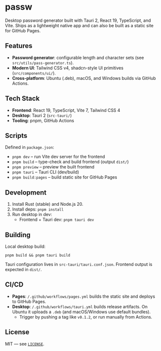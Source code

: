 # passw

Desktop password generator built with Tauri 2, React 19, TypeScript, and Vite. Ships as a lightweight native app and can also be built as a static site for GitHub Pages.

## Features
- __Password generator__: configurable length and character sets (see `src/utils/pass-generator.ts`).
- __Modern UI__: Tailwind CSS v4, shadcn-style UI primitives (`src/components/ui/`).
- __Cross‑platform__: Ubuntu (.deb), macOS, and Windows builds via GitHub Actions.

## Tech Stack
- __Frontend__: React 19, TypeScript, Vite 7, Tailwind CSS 4
- __Desktop__: Tauri 2 (`src-tauri/`)
- __Tooling__: pnpm, GitHub Actions

## Scripts
Defined in `package.json`:
- `pnpm dev` – run Vite dev server for the frontend
- `pnpm build` – type-check and build frontend (output `dist/`)
- `pnpm preview` – preview the built frontend
- `pnpm tauri` – Tauri CLI (dev/build)
- `pnpm build:pages` – build static site for GitHub Pages

## Development
1. Install Rust (stable) and Node.js 20.
2. Install deps: `pnpm install`
3. Run desktop in dev:
   - Frontend + Tauri dev: `pnpm tauri dev`

## Building
Local desktop build:
```
pnpm build && pnpm tauri build
```
Tauri configuration lives in `src-tauri/tauri.conf.json`. Frontend output is expected in `dist/`.

## CI/CD
- __Pages__: `/.github/workflows/pages.yml` builds the static site and deploys to GitHub Pages.
- __Desktop__: `/.github/workflows/tauri.yml` builds release artifacts. On Ubuntu it uploads a `.deb` (and macOS/Windows use default bundles).
  - Trigger by pushing a tag like `v0.1.2`, or run manually from Actions.

## License
MIT — see [`LICENSE`](./LICENSE).
